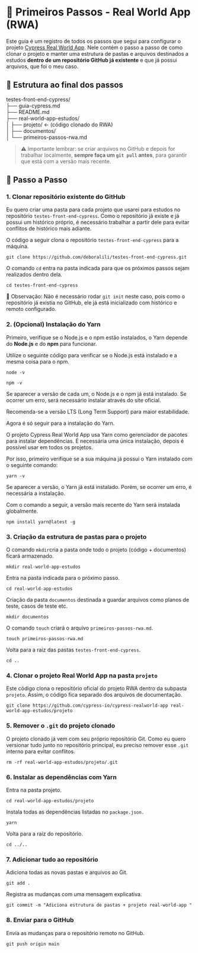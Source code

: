 # 🧪 Primeiros Passos - Real World App (RWA)
Este guia é um registro de todos os passos que segui para configurar o projeto [Cypress Real World App](https://github.com/cypress-io/cypress-realworld-app).
Nele contém o passo a passo de como clonar o projeto e manter uma estrutura de pastas e arquivos destinados a estudos **dentro de um repositório GitHub já existente** e que já possui arquivos, que foi o meu caso.

## 🧱 Estrutura ao final dos passos
testes-front-end-cypress/<br/>
├── guia-cypress.md<br/>
├── README.md<br/>
├── real-world-app-estudos/<br/>
│ ├── projeto/ ← (código clonado do RWA)<br/>
│ ├── documentos/<br/>
│ └── primeiros-passos-rwa.md<br/>

>⚠️ Importante lembrar: se criar arquivos no GitHub e depois for trabalhar localmente, **sempre faça um `git pull` antes**, para garantir que está com a versão mais recente.

## 🚀 Passo a Passo

### 1. Clonar repositório existente do GitHub
Eu quero criar uma pasta para cada projeto que usarei para estudos no repositório `testes-front-end-cypress`.
Como o repositório já existe e já possui um histórico próprio, é necessário trabalhar a partir dele para evitar conflitos de histórico mais adiante.

O código a seguir clona o repositório `testes-front-end-cypress` para a máquina.
```
git clone https://github.com/deboralili/testes-front-end-cypress.git
```
O  comando `cd` entra na pasta indicada para que os próximos passos sejam realizados dentro dela.
```
cd testes-front-end-cypress
```
📌 Observação:
Não é necessário rodar `git init` neste caso, pois como o repositório já existia no GitHub, ele já está inicializado com histórico e remoto configurado.

### 2. (Opcional) Instalação do Yarn
Primeiro, verifique se o Node.js e o npm estão instalados, o Yarn depende do **Node.js** e do **npm** para funcionar.

Utilize o seguinte código para verificar se o Node.js está instalado e a mesma coisa para o npm.
```
node -v
```
```
npm -v
```
Se aparecer a versão de cada um, o Node.js e o npm já está instalado. 
Se ocorrer um erro, será necessário instalar através do site oficial.

Recomenda-se a versão LTS (Long Term Support) para maior estabilidade.

Agora é só seguir para a instalação do Yarn.

O projeto Cypress Real World App usa Yarn como gerenciador de pacotes para instalar dependências. 
É necessária uma única instalação, depois é possível usar em todos os projetos.

Por isso, primeiro verifique se a sua máquina já possui o Yarn instalado com o seguinte comando:
```
yarn -v
```
Se aparecer a versão, o Yarn já está instalado. Porém, se ocorrer um erro, é necessária a instalação.

Com o comando a seguir, a versão mais recente do Yarn será instalada globalmente.
```
npm install yarn@latest -g
```
### 3. Criação da estrutura de pastas para o projeto
O comando `mkdir`cria a pasta onde todo o projeto (código + documentos) ficará armazenado.
```
mkdir real-world-app-estudos
```
Entra na pasta indicada para o próximo passo.
```
cd real-world-app-estudos
```
Criação da pasta `documentos` destinada a guardar arquivos como planos de teste, casos de teste etc.
```
mkdir documentos
```
O comando `touch` criará o arquivo `primeiros-passos-rwa.md`.
```
touch primeiros-passos-rwa.md
```
Volta para a raiz das pastas `testes-front-end-cypress`.
```
cd ..
```
### 4. Clonar o projeto Real World App na pasta `projeto`
Este código clona o repositório oficial do projeto RWA dentro da subpasta `projeto`. Assim, o código fica separado dos arquivos de documentação.
```
git clone https://github.com/cypress-io/cypress-realworld-app real-world-app-estudos/projeto
```
### 5. Remover o `.git` do projeto clonado
O projeto clonado já vem com seu próprio repositório Git.
Como eu quero versionar tudo junto no repositório principal, eu preciso remover esse `.git` interno para evitar conflitos.
```
rm -rf real-world-app-estudos/projeto/.git
```
### 6. Instalar as dependências com Yarn
Entra na pasta projeto.
```
cd real-world-app-estudos/projeto
```
Instala todas as dependências listadas no `package.json.`
```
yarn
```
Volta para a raiz do repositório.
```
cd ../..
```
### 7. Adicionar tudo ao repositório
Adiciona todas as novas pastas e arquivos ao Git.
```
git add .
```
Registra as mudanças com uma mensagem explicativa.
```
git commit -m "Adiciona estrutura de pastas + projeto real-world-app "
```
### 8. Enviar para o GitHub
Envia as mudanças para o repositório remoto no GitHub.
```
git push origin main
```
